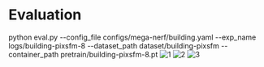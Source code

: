 # Evaluation
  python eval.py --config_file configs/mega-nerf/building.yaml  --exp_name logs/building-pixsfm-8 --dataset_path dataset/building-pixsfm --container_path pretrain/building-pixsfm-8.pt
![1](https://user-images.githubusercontent.com/57701854/223612905-4fb25b7e-162c-45a3-a0ee-01c164af115a.png)
![2](https://user-images.githubusercontent.com/57701854/223612995-de339c1c-080e-4498-b90e-1a5d0de9f092.png)
![3](https://user-images.githubusercontent.com/57701854/223613014-704c6fb0-aaeb-4432-ab47-340ffe317355.png)

